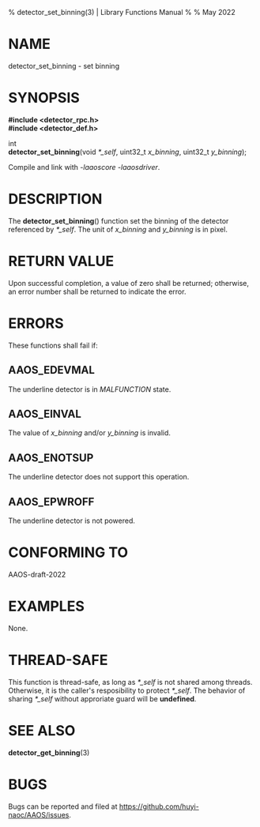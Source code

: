 % detector\_set\_binning(3) | Library Functions Manual
%
% May 2022

NAME
====

detector\_set\_binning - set binning

SYNOPSIS
========

**#include <detector_rpc.h>**  
**#include <detector_def.h>**

int  
**detector_set_binning**(void *\*\_self*, uint32\_t *x\_binning*, uint32\_t *y\_binning*);

Compile and link with *-laaoscore* *-laaosdriver*.

DESCRIPTION
===========

The **detector_set_binning**() function set the binning of the detector referenced by *\*\_self*. The unit of *x_binning* and *y_binning* is in pixel.


RETURN VALUE
============

Upon successful completion, a value of zero shall be returned; otherwise, an error number shall be returned to indicate the error.

ERRORS
======

These functions shall fail if:

AAOS\_EDEVMAL
------------

The underline detector is in *MALFUNCTION* state.

AAOS\_EINVAL
------------

The value of *x_binning* and/or *y_binning* is invalid. 

AAOS\_ENOTSUP
------------

The underline detector does not support this operation.

AAOS\_EPWROFF
------------

The underline detector is not powered.

CONFORMING TO
=============

AAOS-draft-2022

EXAMPLES
========

None.

THREAD-SAFE
===========

This function is thread-safe, as long as *\*\_self* is not shared among threads. Otherwise, it is the caller's resposibility to protect *\*\_self*. The behavior of sharing *\*\_self* without approriate guard will be **undefined**.

SEE ALSO
========

**detector_get_binning**(3)

BUGS
====

Bugs can be reported and filed at https://github.com/huyi-naoc/AAOS/issues.


